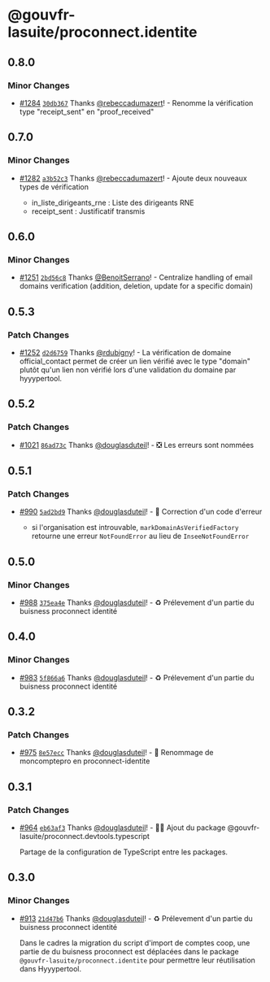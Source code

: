 # @gouvfr-lasuite/proconnect.identite

## 0.8.0

### Minor Changes

- [#1284](https://github.com/numerique-gouv/proconnect-identite/pull/1284) [`30db367`](https://github.com/numerique-gouv/proconnect-identite/commit/30db367114350ae67fbdf3a283858addfab56d26) Thanks [@rebeccadumazert](https://github.com/rebeccadumazert)! - Renomme la vérification type "receipt_sent" en "proof_received"

## 0.7.0

### Minor Changes

- [#1282](https://github.com/numerique-gouv/proconnect-identite/pull/1282) [`a3b52c3`](https://github.com/numerique-gouv/proconnect-identite/commit/a3b52c33470f24bbe164d2435c717cb1f2f0a932) Thanks [@rebeccadumazert](https://github.com/rebeccadumazert)! - Ajoute deux nouveaux types de vérification

  - in_liste_dirigeants_rne : Liste des dirigeants RNE
  - receipt_sent : Justificatif transmis

## 0.6.0

### Minor Changes

- [#1251](https://github.com/numerique-gouv/proconnect-identite/pull/1251) [`2bd56c8`](https://github.com/numerique-gouv/proconnect-identite/commit/2bd56c8c857fd7a819cbc787faf030547e18023c) Thanks [@BenoitSerrano](https://github.com/BenoitSerrano)! - Centralize handling of email domains verification (addition, deletion, update for a specific domain)

## 0.5.3

### Patch Changes

- [#1252](https://github.com/numerique-gouv/proconnect-identite/pull/1252) [`d2d6759`](https://github.com/numerique-gouv/proconnect-identite/commit/d2d6759458b98ccc153005537ac2f5d063d0495a) Thanks [@rdubigny](https://github.com/rdubigny)! - La vérification de domaine official_contact permet de créer un lien vérifié avec le type "domain" plutôt qu'un lien non vérifié lors d'une validation du domaine par hyyypertool.

## 0.5.2

### Patch Changes

- [#1021](https://github.com/numerique-gouv/proconnect-identite/pull/1021) [`86ad73c`](https://github.com/numerique-gouv/proconnect-identite/commit/86ad73c9bb43f7171c0bda7b06fba14837449c1e) Thanks [@douglasduteil](https://github.com/douglasduteil)! - ❎ Les erreurs sont nommées

## 0.5.1

### Patch Changes

- [#990](https://github.com/numerique-gouv/proconnect-identite/pull/990) [`5ad2bd9`](https://github.com/numerique-gouv/proconnect-identite/commit/5ad2bd9031d9b01902401990ba79affb0082eb43) Thanks [@douglasduteil](https://github.com/douglasduteil)! - 🐛 Correction d'un code d'erreur

  - si l'organisation est introuvable, `markDomainAsVerifiedFactory` retourne une erreur `NotFoundError` au lieu de `InseeNotFoundError`

## 0.5.0

### Minor Changes

- [#988](https://github.com/numerique-gouv/proconnect-identite/pull/988) [`375ea4e`](https://github.com/numerique-gouv/proconnect-identite/commit/375ea4e3c134bc70ae0bbda09663cc50fd511c59) Thanks [@douglasduteil](https://github.com/douglasduteil)! - ♻️ Prélevement d'un partie du buisness proconnect identité

## 0.4.0

### Minor Changes

- [#983](https://github.com/numerique-gouv/proconnect-identite/pull/983) [`5f866a6`](https://github.com/numerique-gouv/proconnect-identite/commit/5f866a6c57642229f8ccf8d517dc55519e7abee8) Thanks [@douglasduteil](https://github.com/douglasduteil)! - ♻️ Prélevement d'un partie du buisness proconnect identité

## 0.3.2

### Patch Changes

- [#975](https://github.com/numerique-gouv/proconnect-identite/pull/975) [`8e57ecc`](https://github.com/numerique-gouv/proconnect-identite/commit/8e57eccff4d3d614a4264b63f2583a63f82a88e6) Thanks [@douglasduteil](https://github.com/douglasduteil)! - 🚚 Renommage de moncomptepro en proconnect-identite

## 0.3.1

### Patch Changes

- [#964](https://github.com/numerique-gouv/proconnect-identite/pull/964) [`eb63af3`](https://github.com/numerique-gouv/proconnect-identite/commit/eb63af3bf33139adece820c1cfadf3ee387713f1) Thanks [@douglasduteil](https://github.com/douglasduteil)! - 🧑‍💻 Ajout du package @gouvfr-lasuite/proconnect.devtools.typescript

  Partage de la configuration de TypeScript entre les packages.

## 0.3.0

### Minor Changes

- [#913](https://github.com/numerique-gouv/proconnect-identite/pull/913) [`21d47b6`](https://github.com/numerique-gouv/proconnect-identite/commit/21d47b6c00670b7bbea1ce1f59b96a91c59bbe7a) Thanks [@douglasduteil](https://github.com/douglasduteil)! - ♻️ Prélevement d'un partie du buisness proconnect identité

  Dans le cadres la migration du script d'import de comptes coop, une partie de du buisness proconnect est déplacées dans le package `@gouvfr-lasuite/proconnect.identite` pour permettre leur réutilisation dans Hyyypertool.
